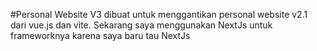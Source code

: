 #Personal Website V3
dibuat untuk menggantikan personal website v2.1 dari vue.js dan vite. Sekarang saya menggunakan NextJs untuk frameworknya karena saya baru tau NextJs
